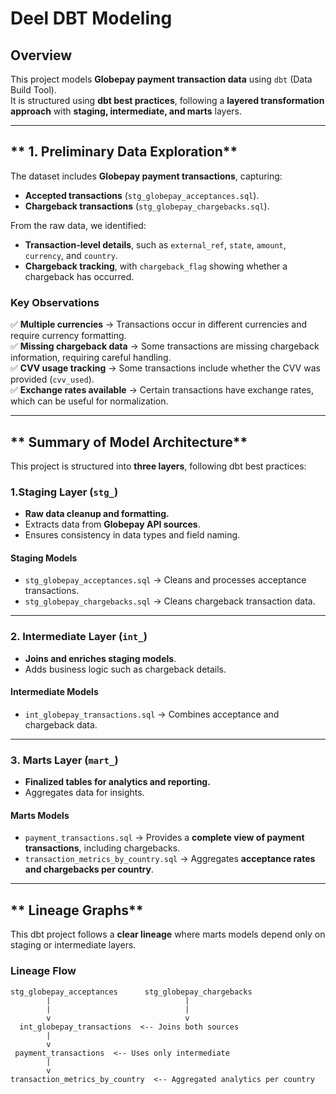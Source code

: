 # Deel DBT Modeling

## Overview
This project models **Globepay payment transaction data** using `dbt` (Data Build Tool).  
It is structured using **dbt best practices**, following a **layered transformation approach** with **staging, intermediate, and marts** layers.

---

## ** 1. Preliminary Data Exploration**
The dataset includes **Globepay payment transactions**, capturing:
- **Accepted transactions** (`stg_globepay_acceptances.sql`).
- **Chargeback transactions** (`stg_globepay_chargebacks.sql`).

From the raw data, we identified:
- **Transaction-level details**, such as `external_ref`, `state`, `amount`, `currency`, and `country`.
- **Chargeback tracking**, with `chargeback_flag` showing whether a chargeback has occurred.

### **Key Observations**
✅ **Multiple currencies** → Transactions occur in different currencies and require currency formatting.  
✅ **Missing chargeback data** → Some transactions are missing chargeback information, requiring careful handling.  
✅ **CVV usage tracking** → Some transactions include whether the CVV was provided (`cvv_used`).  
✅ **Exchange rates available** → Certain transactions have exchange rates, which can be useful for normalization.  

---

## ** Summary of Model Architecture**
This project is structured into **three layers**, following dbt best practices:

### **1️.Staging Layer (`stg_`)**
- **Raw data cleanup and formatting.**
- Extracts data from **Globepay API sources**.
- Ensures consistency in data types and field naming.

#### **Staging Models**
- `stg_globepay_acceptances.sql` → Cleans and processes acceptance transactions.
- `stg_globepay_chargebacks.sql` → Cleans chargeback transaction data.

---

### **2️. Intermediate Layer (`int_`)**
- **Joins and enriches staging models**.
- Adds business logic such as chargeback details.

#### **Intermediate Models**
- `int_globepay_transactions.sql` → Combines acceptance and chargeback data.

---

### **3️. Marts Layer (`mart_`)**
- **Finalized tables for analytics and reporting.**
- Aggregates data for insights.

#### **Marts Models**
- `payment_transactions.sql` → Provides a **complete view of payment transactions**, including chargebacks.
- `transaction_metrics_by_country.sql` → Aggregates **acceptance rates and chargebacks per country**.

---

## ** Lineage Graphs**
This dbt project follows a **clear lineage** where marts models depend only on staging or intermediate layers.

### **Lineage Flow**
```plaintext
stg_globepay_acceptances      stg_globepay_chargebacks
        |                              |
        |                              |
        v                              v
  int_globepay_transactions  <-- Joins both sources
        |
        v
 payment_transactions  <-- Uses only intermediate
        |
        v
transaction_metrics_by_country  <-- Aggregated analytics per country
